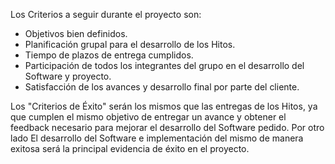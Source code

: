 Los Criterios a seguir durante el proyecto son:

* Objetivos bien definidos.
* Planificación grupal para el desarrollo de los Hitos.
* Tiempo de plazos de entrega cumplidos.
* Participación de todos los integrantes del grupo en el desarrollo del Software y proyecto.
* Satisfacción de los avances y desarrollo final por parte del cliente.

Los "Criterios de Éxito" serán los mismos que las entregas de los Hitos, ya que cumplen el mismo objetivo de entregar un avance y obtener el feedback necesario para mejorar el desarrollo del Software pedido. Por otro lado El desarrollo del Software e implementación del mismo de manera exitosa será la principal evidencia de éxito en el proyecto.